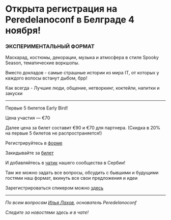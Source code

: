 # Открыта регистрация на **Peredelanoconf** в Белграде 4 ноября! 

### ЭКСПЕРИМЕНТАЛЬНЫЙ ФОРМАТ

Маскарад, костюмы, декорации, музыка и атмосфера в стиле Spooky Season,
тематические воркшопы.

Вместо докладов - самые страшные истории из мира IT, от которых у каждого волосы встанут дыбом, брр!

Как всегда - Лучшие люди, общение, нетворкинг, коктейли, напитки и закуски

---

Первые 5 билетов Early Bird!

Цена участия — €70

Далее цена за билет составит €90 и €70 для партнера.
(Скидка в 20% на первые 5 билетов не распространяется!)

Регистрируйтесь в [форме](https://docs.google.com/forms/d/1sEO58R0-ioI8dJP2hwIJ8R9dgcPL1ja6EX-t8mVV7ss)

Закидывайте за [билет](/./guides/how-to-pay.md)

И добавляйтесь в [чатик]( https://t.me/peredelanoconfbelgrade) нашего сообщества в Сербии! 

Там же можно задать все вопросы, обсудить с бывшими и будущими гостями наш формат, вкинуть все свои предложения и идеи

Зарегистрироваться спикером можно [здесь](/./guides/tech-speech.md)

---

_По всем вопросам [Илья Лахов](https://t.me/ilakhov), основатель Peredelanoconf_

_Следите за новостями здесь и в чате!_
